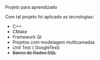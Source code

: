 Projeto para aprendizado

Com tal projeto foi aplicado as tecnologias:

- C++
- CMake
- Framework Qt
- Projetos com modelagem multicamadas
- Unit Test ( GoogleTest)
- ~~Banco de Dados SQL~~
